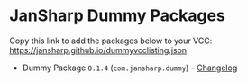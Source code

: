 
# JanSharp Dummy Packages

Copy this link to add the packages below to your VCC: https://jansharp.github.io/dummyvcclisting.json

- Dummy Package `0.1.4` (`com.jansharp.dummy`) - [Changelog](https://github.com/JanSharp/VCCDummyPackage/blob/v0.1.4/CHANGELOG.md)

